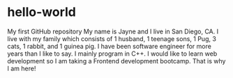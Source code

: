 # hello-world
My first GitHub repository
My name is Jayne and I live in San Diego, CA. I live with my family which consists of 1 husband, 1 teenage sons, 1 Pug, 3 cats, 1 rabbit, and 1 guinea pig. 
I have been software engineer for more years than I like to say. I mainly program in C++. I would like to learn web development so I am taking a Frontend development bootcamp. 
That is why I am here!
